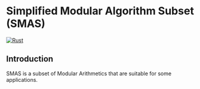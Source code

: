 # Simplified Modular Algorithm Subset (SMAS)

[![Rust](https://github.com/blandger/smas/actions/workflows/rust.yml/badge.svg)](https://github.com/blandger/smas/actions/workflows/rust.yml)

## Introduction

SMAS is a subset of Modular Arithmetics that are suitable for some applications.
